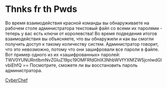 # Thnks fr th Pwds

Во время взаимодействия красной команды вы обнаруживаете на рабочем столе
администратора текстовый файл со всеми их паролями - теперь у вас есть ключи
от королевства! Во время подведения итогов взаимодействия вы объясняете, что
вы обнаружили и как вы смогли получить доступ к такому количеству систем.
Администратор говорит, что это невозможно, потому что они зашифровали все
пароли в файле. Вот пример одного из их «зашифрованных» паролей:
TWV0YUNURntlbmNvZGluZ19pc19OMFRfdGhlX3NhbWVfYXNfZW5jcnlwdGlvbiEhfQ ==
Посмотрите, сможете ли вы восстановить пароль администратора.

[CyberChef](https://gchq.github.io/CyberChef/#recipe=From_Base64('A-Za-z0-9%2B/%3D',true)&input=VFdWMFlVTlVSbnRsYm1OdlpHbHVaMTlwYzE5T01GUmZkR2hsWDNOaGJXVmZZWE5mWlc1amNubHdkR2x2YmlFaGZRPT0)
